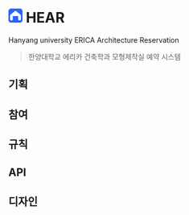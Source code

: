 <h1>
<img src="src/assets/logo.svg" width="28"> HEAR
</h1>
Hanyang university ERICA Architecture Reservation

> 한양대학교 에리카 건축학과 모형제작실 예약 시스템

## 기획

## 참여

## 규칙

## API

## 디자인